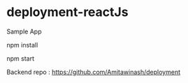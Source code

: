 # deployment-reactJs
Sample App

npm install 

npm start

Backend repo : https://github.com/Amitawinash/deployment
